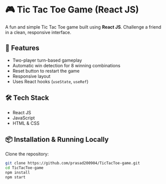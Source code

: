 # 🎮 Tic Tac Toe Game (React JS)

A fun and simple Tic Tac Toe game built using **React JS**. Challenge a friend in a clean, responsive interface.

## 🚀 Features

- Two-player turn-based gameplay
- Automatic win detection for 8 winning combinations
- Reset button to restart the game
- Responsive layout
- Uses React hooks (`useState`, `useRef`)

## 🛠 Tech Stack

- React JS
- JavaScript
- HTML & CSS

## 📦 Installation & Running Locally

Clone the repository:

```bash
git clone https://github.com/prasad200904/TicTacToe-game.git
cd TicTacToe-game
npm install
npm start
